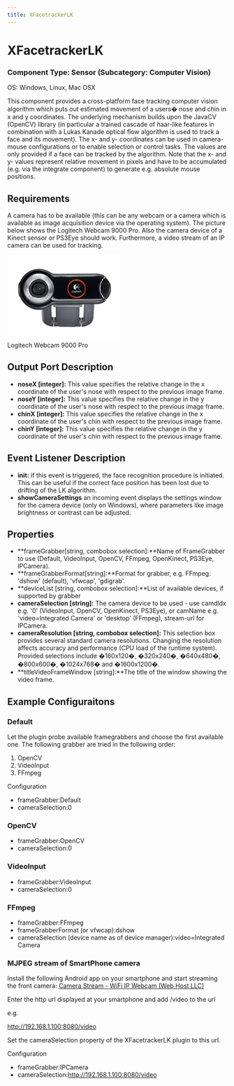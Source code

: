 ```yaml
---
title: XFacetrackerLK
---
```


# XFacetrackerLK

### Component Type: Sensor (Subcategory: Computer Vision)

OS: Windows, Linux, Mac OSX

This component provides a cross-platform face tracking computer vision algorithm which puts out estimated movement of a users� nose and chin in x and y coordinates. The underlying mechanism builds upon the JavaCV (OpenCV) library (in particular a trained cascade of haar-like features in combination with a Lukas Kanade optical flow algorithm is used to track a face and its movement). The x- and y- coordinates can be used in camera-mouse configurations or to enable selection or control tasks. The values are only provided if a face can be tracked by the algorithm. Note that the x- and y- values represent relative movement in pixels and have to be accumulated (e.g. via the integrate component) to generate e.g. absolute mouse positions.

## Requirements

A camera has to be available (this can be any webcam or a camera which is available as image acquisition device via the operating system). The picture below shows the Logitech Webcam 9000 Pro. Also the camera device of a Kinect sensor or PS3Eye should work. Furthermore, a video stream of an IP camera can be used for tracking.

![Logitech Webcam 9000 Pro](./img/webcam.jpg "Logitech Webcam 9000 Pro")  
Logitech Webcam 9000 Pro

## Output Port Description

- **noseX \[integer\]:** This value specifies the relative change in the x coordinate of the user's nose with respect to the previous image frame.
- **noseY \[integer\]:** This value specifies the relative change in the y coordinate of the user's nose with respect to the previous image frame.
- **chinX \[integer\]:** This value specifies the relative change in the x coordinate of the user's chin with respect to the previous image frame.
- **chinY \[integer\]:** This value specifies the relative change in the y coordinate of the user's chin with respect to the previous image frame.

## Event Listener Description

- **init:** if this event is triggered, the face recognition procedure is initiated. This can be useful if the correct face position has been lost due to drifting of the LK algorithm.
- **showCameraSettings** an incoming event displays the settings window for the camera device (only on Windows), where parameters like image brightness or contrast can be adjusted.

## Properties

- **frameGrabber\[string, combobox selection\]:**Name of FrameGrabber to use (Default, VideoInput, OpenCV, FFmpeg, OpenKinect, PS3Eye, IPCamera).
- **frameGrabberFormat\[string\]:**Format for grabber, e.g. FFmpeg: 'dshow' (default), 'vfwcap', 'gdigrab'.
- **deviceList \[string, combobox selection\]:**List of available devices, if supported by grabber
- **cameraSelection \[string\]:** The camera device to be used - use camdIdx e.g. '0' (VideoInput, OpenCV, OpenKinect, PS3Eye), or camName e.g. 'video=Integrated Camera' or 'desktop' (FFmpeg), stream-url for IPCamera.
- **cameraResolution \[string, combobox selection\]:** This selection box provides several standard camera resolutions. Changing the resolution affects accuracy and performance (CPU load of the runtime system). Provided selections include �160x120�, �320x240�, �640x480�, �800x600�, �1024x768� and �1600x1200�.
- **titleVideoFrameWindow \[string\]:**The title of the window showing the video frame.

## Example Configuraitons

### Default

Let the plugin probe available framegrabbers and choose the first available one. The following grabber are tried in the following order:

1.  OpenCV
2.  VideoInput
3.  FFmpeg

Configuration

- frameGrabber:Default
- cameraSelection:0

### OpenCV

- frameGrabber:OpenCV
- cameraSelection:0

### VideoInput

- frameGrabber:VideoInput
- cameraSelection:0

### FFmpeg

- frameGrabber:FFmpeg
- frameGrabberFormat (or vfwcap):dshow
- cameraSelection (device name as of device manager):video=Integrated Camera

### MJPEG stream of SmartPhone camera

Install the following Android app on your smartphone and start streaming the front camera: [Camera Stream - WiFi IP Webcam (Web Host LLC)](https://play.google.com/store/apps/details?id=com.vinternete.camerastream)

Enter the http url displayed at your smartphone and add /video to the url

e.g.

http://192.168.1.100:8080/video

Set the cameraSelection property of the XFacetrackerLK plugin to this url.

Configuration

- frameGrabber:IPCamera
- cameraSelection:http://192.168.1.100:8080/video
